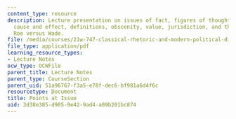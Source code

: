 ```yaml
---
content_type: resource
description: Lecture presentation on issues of fact, figures of thought, issues of
  cause and effect, definitions, obscenity, value, jurisdiction, and the example of
  Roe versus Wade.
file: /media/courses/21w-747-classical-rhetoric-and-modern-political-discourse-fall-2009/3d38e385d9059e429ad4a09b201bc874_MIT21W_747_01F09_lec07.pdf
file_type: application/pdf
learning_resource_types:
- Lecture Notes
ocw_type: OCWFile
parent_title: Lecture Notes
parent_type: CourseSection
parent_uid: 51a96767-f3a5-e78f-dec6-bf981a6d4f6c
resourcetype: Document
title: Points at Issue
uid: 3d38e385-d905-9e42-9ad4-a09b201bc874
---
```

